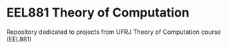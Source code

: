 # EEL881 Theory of Computation
Repository dedicated to projects from UFRJ Theory of Computation course (EEL881)
